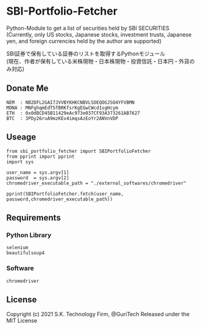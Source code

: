 # SBI-Portfolio-Fetcher
Python-Module to get a list of securities held by SBI SECURITIES <br>
(Currently, only US stocks, Japanese stocks, investment trusts, Japanese yen, and foreign currencies held by the author are supported)

SBI証券で保有している証券のリストを取得するPythonモジュール<br>
(現在、作者が保有している米株現物・日本株現物・投資信託・日本円・外貨のみ対応)

## Donate Me
```
NEM  : NB2DFL2GAI7JVVBYKHKCNBVLSOEQOGJSO4YFVBMN
MONA : MNFghqmEdT5fBRKfsrKgEGwCWcd1sgHcym
ETH  : 0x0dBCD45B11429eAc973e037CF93A373261AB7627
BTC  : 3PDy26ruA9mzKEv4imqsAzEoYr2ANVnVDP
```

## Useage
```
from sbi_portfolio_fetcher import SBIPortfolioFetcher
from pprint import pprint
import sys

user_name = sys.argv[1]
password  = sys.argv[2]
chromedriver_executable_path = "./external_softwares/chromedriver"
	
pprint(SBIPortfolioFetcher.fetch(user_name, password,chromedriver_executable_path))
```
## Requirements

### Python Library
```
selenium
beautifulsoup4
```

### Software
```
chromedriver
```

## License

Copyright (c) 2021 S.K. Technology Firm, @GuriTech
Released under the MIT License

